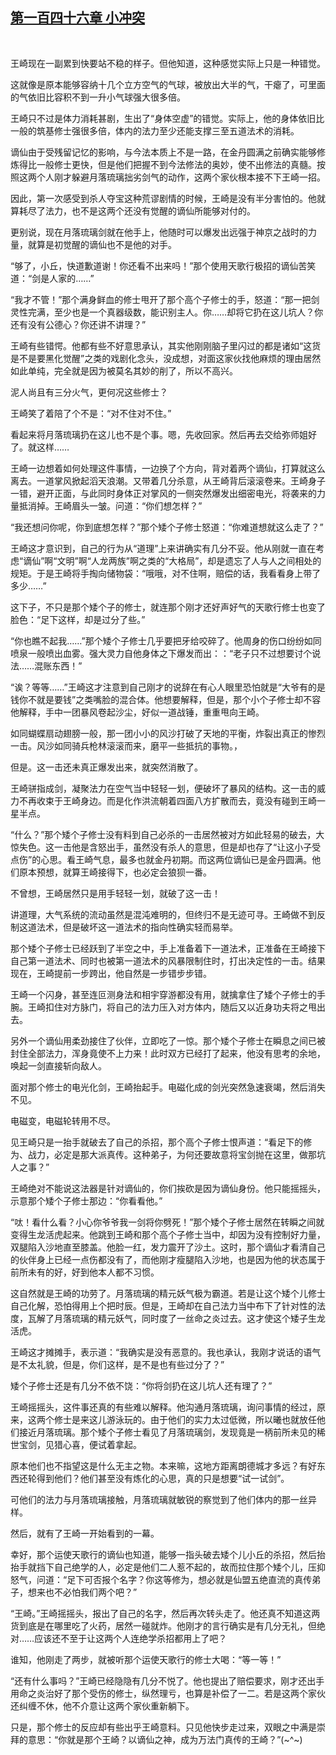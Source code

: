 ## [第一百四十六章 小冲突](https://www.xxbiquge.com/11_11207/9049774.html)
﻿

  王崎现在一副累到快要站不稳的样子。但他知道，这种感觉实际上只是一种错觉。

  这就像是原本能够容纳十几个立方空气的气球，被放出大半的气，干瘪了，可里面的气依旧比容积不到一升小气球强大很多倍。

  王崎只不过是体力消耗甚剧，生出了“身体空虚”的错觉。实际上，他的身体依旧比一般的筑基修士强很多倍，体内的法力至少还能支撑三至五道法术的消耗。

  谪仙由于受残留记忆的影响，与今法本质上不是一路，在金丹圆满之前确实能够修炼得比一般修士更快，但是他们把握不到今法修法的奥妙，使不出修法的真髓。按照这两个人刚才躲避月落琉璃拙劣剑气的动作，这两个家伙根本接不下王崎一招。

  因此，第一次感受到杀人夺宝这种荒谬剧情的时候，王崎是没有半分害怕的。他就算耗尽了法力，也不是这两个还没有觉醒的谪仙所能够对付的。

  更别说，现在月落琉璃剑就在他手上，他随时可以爆发出远强于神京之战时的力量，就算是初觉醒的谪仙也不是他的对手。

  “够了，小丘，快道歉道谢！你还看不出来吗！”那个使用天歌行极招的谪仙苦笑道：“剑是人家的……”

  “我才不管！”那个满身鲜血的修士甩开了那个高个子修士的手，怒道：“那一把剑灵性完满，至少也是一个真器级数，能识别主人。你……却将它扔在这儿坑人？你还有没有公德心？你还讲不讲理？”

  王崎有些错愕。他都有些不好意思承认，其实他刚刚脑子里闪过的都是诸如“这货是不是要黑化觉醒”之类的戏剧化念头，没成想，对面这家伙找他麻烦的理由居然如此单纯，完全就是因为被莫名其妙的削了，所以不高兴。

  泥人尚且有三分火气，更何况这些修士？

  王崎笑了着陪了个不是：“对不住对不住。”

  看起来将月落琉璃扔在这儿也不是个事。嗯，先收回家。然后再去交给弥师姐好了。就这样……

  王崎一边想着如何处理这件事情，一边换了个方向，背对着两个谪仙，打算就这么离去。一道掌风掀起滔天浪潮。又带着几分杀意，从王崎背后滚滚卷来。王崎身子一错，避开正面，与此同时身体正对掌风的一侧突然爆发出细密电光，将袭来的力量抵消掉。王崎眉头一皱。问道：“你们想怎样？”

  “我还想问你呢，你到底想怎样？”那个矮个子修士怒道：“你难道想就这么走了？”

  王崎这才意识到，自己的行为从“道理”上来讲确实有几分不妥。他从刚就一直在考虑“谪仙”啊“文明”啊“人龙两族”啊之类的“大格局”，却是遗忘了人与人之间相处的规矩。于是王崎将手掏向储物袋：“哦哦，对不住啊，赔偿的话，我看看身上带了多少……”

  这下子，不只是那个矮个子的修士，就连那个刚才还好声好气的天歌行修士也变了脸色：“足下这样，却是过分了些。”

  “你也瞧不起我……”那个矮个子修士几乎要把牙给咬碎了。他周身的伤口纷纷如同喷泉一般喷出血雾。强大灵力自他身体之下爆发而出：：“老子只不过想要讨个说法……混账东西！”

  “诶？等等……”王崎这才注意到自己刚才的说辞在有心人眼里恐怕就是“大爷有的是钱你不就是要钱”之类嘴脸的混合体。他想要解释，但是，那个小个子修士却不容他解释，手中一团暴风卷起沙尘，好似一道战锤，重重甩向王崎。

  如同蝴蝶扇动翅膀一般，那一团小小的风沙打破了天地的平衡，炸裂出真正的惨烈一击。风沙如同骑兵枪林滚滚而来，磨平一些抵抗的事物。，

  但是。这一击还未真正爆发出来，就突然消散了。

  王崎骈指成剑，凝聚法力在空气当中轻轻一划，便破坏了暴风的结构。这一击的威力不再收束于王崎身边。而是化作洪流朝着四面八方扩散而去，竟没有碰到王崎一星半点。

  “什么？”那个矮个子修士没有料到自己必杀的一击居然被对方如此轻易的破去，大惊失色。这一击他是含怒出手，虽然没有杀人的意思，但是却也存了“让这小子受点伤”的心思。看王崎气息，最多也就金丹初期。而这两位谪仙已是金丹圆满。他们原本预想，就算王崎接得下，也必定会狼狈一番。

  不曾想，王崎居然只是用手轻轻一划，就破了这一击！

  讲道理，大气系统的流动虽然是混沌难明的，但终归不是无迹可寻。王崎做不到反制这道法术，但是破坏这一道法术的指向性确实轻而易举。

  那个矮个子修士已经跃到了半空之中，手上准备着下一道法术，正准备在王崎接下自己第一道法术、同时也被第一道法术的风暴限制住时，打出决定性的一击。结果现在，王崎提前一步跨出，他自然是一步错步步错。

  王崎一个闪身，甚至连叵测身法和相宇穿游都没有用，就擒拿住了矮个子修士的手腕。王崎扣住对方脉门，将自己的法力压入对方体内，随后又以近身功夫将之甩出去。

  另外一个谪仙用柔劲接住了伙伴，立即吃了一惊。那个矮个子修士在瞬息之间已被封住全部法力，浑身竟使不上力来！此时双方已经打了起来，他没有思考的余地，唤起一剑直接斩向敌人。

  面对那个修士的电光化剑，王崎抬起手。电磁化成的剑光突然急速衰竭，然后消失不见。

  电磁变，电磁轮转用不尽。

  见王崎只是一抬手就破去了自己的杀招，那个高个子修士恨声道：“看足下的修为、战力，必定是那大派真传。这种弟子，为何还要故意将宝剑抛在这里，做那坑人之事？”

  王崎绝对不能说这法器是针对谪仙的，你们挨砍是因为谪仙身份。他只能摇摇头，示意那个矮个子修士那边：“你看看他。”

  “呔！看什么看？小心你爷爷我一剑将你劈死！”那个矮个子修士居然在转瞬之间就变得生龙活虎起来。他跳到王崎和那个高个子修士当中，却因为没有控制好力量，双腿陷入沙地直至膝盖。他脸一红，发力震开了沙土。这时，那个谪仙才看清自己的伙伴身上已经一点伤都没有了，而他刚才瘦腿陷入沙地，也是因为他的状态属于前所未有的好，好到他本人都不习惯。

  这自然就是王崎的功劳了。月落琉璃的精元妖气极为霸道。若是让这个矮个儿修士自己化解，恐怕得用上个把时辰。但是，王崎却在自己法力当中布下了针对性的法度，瓦解了月落琉璃的精元妖气，同时度了一丝命之炎过去。这才使这个矮子生龙活虎。

  王崎这才摊摊手，表示道：“我确实是没有恶意的。我也承认，我刚才说话的语气是不太礼貌，但是，你们这样，是不是也有些过分了？”

  矮个子修士还是有几分不依不饶：“你将剑扔在这儿坑人还有理了？”

  王崎摇摇头，这件事还真的有些难以解释。他沟通月落琉璃，询问事情的经过，原来，这两个修士是来这儿游泳玩的。由于他们的实力太过低微，所以曦也就放任他们接近月落琉璃。那个矮个子修士看见了月落琉璃剑，发现竟是一柄前所未见的稀世宝剑，见猎心喜，便试着拿起。

  原本他们也不指望这是什么无主之物。本来嘛，这地方距离朗德城才多远？有好东西还轮得到他们？他们甚至没有炼化的心思，真的只是想要“试一试剑”。

  可他们的法力与月落琉璃接触，月落琉璃就敏锐的察觉到了他们体内的那一丝异样。

  然后，就有了王崎一开始看到的一幕。

  幸好，那个运使天歌行的谪仙也知道，能够一指头破去矮个儿小丘的杀招，然后抬抬手就挡下自己绝学的人，必定是他们二人惹不起的，故而拉住那个矮个儿，压抑怒气，问道：“足下可否报个名字？你这等修为，想必就是仙盟五绝直流的真传弟子，想来也不必怕我们两个吧？”

  “王崎。”王崎摇摇头，报出了自己的名字，然后再次转头走了。他还真不知道这两货到底是在哪里吃了火药，居然一碰就炸。他刚才的言行确实是有几分无礼，但绝对……应该还不至于让这两个人连绝学杀招都用上了吧？

  谁知，他刚走了两步，就被听那个运使天歌行的修士大喝：“等一等！”

  “还有什么事吗？”王崎已经隐隐有几分不悦了。他也提出了赔偿要求，刚才还出手用命之炎治好了那个受伤的修士，纵然理亏，也算是补偿了一二。若是这两个家伙还纠缠不休，他不介意让这两个家伙重新躺下。

  只是，那个修士的反应却有些出乎王崎意料。只见他快步走过来，双眼之中满是崇拜的意思：“你就是那个王崎？以谪仙之神，成为万法门真传的王崎？”(~^~)
